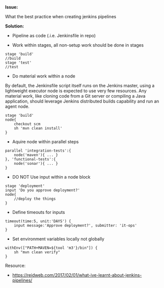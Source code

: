 **Issue:**

What the best practice when creating jenkins pipelines

**Solution:**

- Pipeline as code (.i.e. Jenkinsfile in repo)

- Work within stages, all non-setup work should be done in stages
```
stage 'build'
//build
stage 'test'
//test
```
- Do material work within a node

By default, the Jenkinsfile script itself runs on the Jenkins master, using a lightweight executor node is expected to use very few resources. Any material work, like cloning code from a Git server or compiling a Java application, should leverage Jenkins distributed builds capability and run an agent node.
```
stage 'build'
node{
    checkout scm
    sh 'mvn clean install'
}
```
- Aquire node within parallel steps
```
parallel 'integration-tests':{
    node('maven'){ ... }
}, 'functional-tests':{
    node('sonar'){ ... }
}
```
- DO NOT Use input within a node block
```
stage 'deployment'
input 'Do you approve deployment?'
node{
    //deploy the things
}
```
- Define timeouts for inputs
```
timeout(time:5, unit:'DAYS') {
    input message:'Approve deployment?', submitter: 'it-ops'
}
```
- Set environment variables locally not globally
```
withEnv(["PATH+MAVEN=${tool 'm3'}/bin"]) {
    sh "mvn clean verify"
}
```


Resource:
* https://reidweb.com/2017/02/01/what-ive-learnt-about-jenkins-pipelines/
